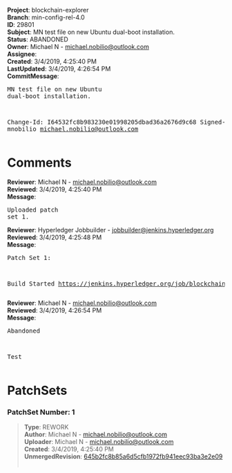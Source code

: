 <strong>Project</strong>: blockchain-explorer<br><strong>Branch</strong>: min-config-rel-4.0<br><strong>ID</strong>: 29801<br><strong>Subject</strong>: MN test file on new Ubuntu dual-boot installation.<br><strong>Status</strong>: ABANDONED<br><strong>Owner</strong>: Michael N - michael.nobilio@outlook.com<br><strong>Assignee</strong>:<br><strong>Created</strong>: 3/4/2019, 4:25:40 PM<br><strong>LastUpdated</strong>: 3/4/2019, 4:26:54 PM<br><strong>CommitMessage</strong>:<br><pre>MN test file on new Ubuntu dual-boot installation.

Change-Id: I64532fc8b983230e01998205dbad36a2676d9c68
Signed-off-by: mnobilio <michael.nobilio@outlook.com>
</pre><h1>Comments</h1><strong>Reviewer</strong>: Michael N - michael.nobilio@outlook.com<br><strong>Reviewed</strong>: 3/4/2019, 4:25:40 PM<br><strong>Message</strong>: <pre>Uploaded patch set 1.</pre><strong>Reviewer</strong>: Hyperledger Jobbuilder - jobbuilder@jenkins.hyperledger.org<br><strong>Reviewed</strong>: 3/4/2019, 4:25:48 PM<br><strong>Message</strong>: <pre>Patch Set 1:

Build Started https://jenkins.hyperledger.org/job/blockchain-explorer-verify-x86_64/45/</pre><strong>Reviewer</strong>: Michael N - michael.nobilio@outlook.com<br><strong>Reviewed</strong>: 3/4/2019, 4:26:54 PM<br><strong>Message</strong>: <pre>Abandoned

Test</pre><h1>PatchSets</h1><h3>PatchSet Number: 1</h3><blockquote><strong>Type</strong>: REWORK<br><strong>Author</strong>: Michael N - michael.nobilio@outlook.com<br><strong>Uploader</strong>: Michael N - michael.nobilio@outlook.com<br><strong>Created</strong>: 3/4/2019, 4:25:40 PM<br><strong>UnmergedRevision</strong>: [645b2fc8b85a6d5cfb1972fb941eec93ba3e2e09](https://github.com/hyperledger-gerrit-archive/blockchain-explorer/commit/645b2fc8b85a6d5cfb1972fb941eec93ba3e2e09)<br><br></blockquote>